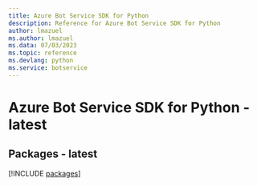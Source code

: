 ```yaml
---
title: Azure Bot Service SDK for Python
description: Reference for Azure Bot Service SDK for Python
author: lmazuel
ms.author: lmazuel
ms.data: 07/03/2023
ms.topic: reference
ms.devlang: python
ms.service: botservice
---
```

# Azure Bot Service SDK for Python - latest
## Packages - latest
[!INCLUDE [packages](bot-service-index.md)]